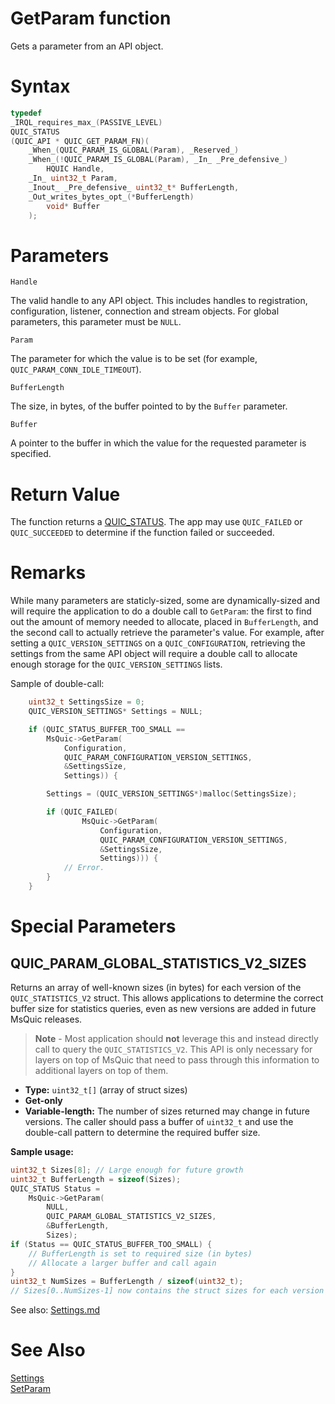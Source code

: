 GetParam function
======

Gets a parameter from an API object.

# Syntax

```C
typedef
_IRQL_requires_max_(PASSIVE_LEVEL)
QUIC_STATUS
(QUIC_API * QUIC_GET_PARAM_FN)(
    _When_(QUIC_PARAM_IS_GLOBAL(Param), _Reserved_)
    _When_(!QUIC_PARAM_IS_GLOBAL(Param), _In_ _Pre_defensive_)
        HQUIC Handle,
    _In_ uint32_t Param,
    _Inout_ _Pre_defensive_ uint32_t* BufferLength,
    _Out_writes_bytes_opt_(*BufferLength)
        void* Buffer
    );
```

# Parameters

`Handle`

The valid handle to any API object. This includes handles to registration, configuration, listener, connection and stream objects. For global parameters, this parameter must be `NULL`.

`Param`

The parameter for which the value is to be set (for example, `QUIC_PARAM_CONN_IDLE_TIMEOUT`).

`BufferLength`

The size, in bytes, of the buffer pointed to by the `Buffer` parameter.

`Buffer`

A pointer to the buffer in which the value for the requested parameter is specified.

# Return Value

The function returns a [QUIC_STATUS](QUIC_STATUS.md). The app may use `QUIC_FAILED` or `QUIC_SUCCEEDED` to determine if the function failed or succeeded.

# Remarks

While many parameters are staticly-sized, some are dynamically-sized and will require the application to do a double call to `GetParam`: the first to find out the amount of memory needed to allocate, placed in `BufferLength`, and the second call to actually retrieve the parameter's value.  For example, after setting a `QUIC_VERSION_SETTINGS` on a `QUIC_CONFIGURATION`, retrieving the settings from the same API object will require a double call to allocate enough storage for the `QUIC_VERSION_SETTINGS` lists.

Sample of double-call:
```C
    uint32_t SettingsSize = 0;
    QUIC_VERSION_SETTINGS* Settings = NULL;

    if (QUIC_STATUS_BUFFER_TOO_SMALL ==
        MsQuic->GetParam(
            Configuration,
            QUIC_PARAM_CONFIGURATION_VERSION_SETTINGS,
            &SettingsSize,
            Settings)) {

        Settings = (QUIC_VERSION_SETTINGS*)malloc(SettingsSize);

        if (QUIC_FAILED(
                MsQuic->GetParam(
                    Configuration,
                    QUIC_PARAM_CONFIGURATION_VERSION_SETTINGS,
                    &SettingsSize,
                    Settings))) {
            // Error.
        }
    }
```

# Special Parameters

## QUIC_PARAM_GLOBAL_STATISTICS_V2_SIZES

Returns an array of well-known sizes (in bytes) for each version of the `QUIC_STATISTICS_V2` struct. This allows applications to determine the correct buffer size for statistics queries, even as new versions are added in future MsQuic releases.

> **Note** - Most application should **not** leverage this and instead directly call to query the `QUIC_STATISTICS_V2`. This API is only necessary for layers on top of MsQuic that need to pass through this information to additional layers on top of them.

- **Type:** `uint32_t[]` (array of struct sizes)
- **Get-only**
- **Variable-length:** The number of sizes returned may change in future versions. The caller should pass a buffer of `uint32_t` and use the double-call pattern to determine the required buffer size.

**Sample usage:**
```c
uint32_t Sizes[8]; // Large enough for future growth
uint32_t BufferLength = sizeof(Sizes);
QUIC_STATUS Status =
    MsQuic->GetParam(
        NULL,
        QUIC_PARAM_GLOBAL_STATISTICS_V2_SIZES,
        &BufferLength,
        Sizes);
if (Status == QUIC_STATUS_BUFFER_TOO_SMALL) {
    // BufferLength is set to required size (in bytes)
    // Allocate a larger buffer and call again
}
uint32_t NumSizes = BufferLength / sizeof(uint32_t);
// Sizes[0..NumSizes-1] now contains the struct sizes for each version
```

See also: [Settings.md](../Settings.md#global-parameters)

# See Also

[Settings](../Settings.md#api-object-parameters)<br>
[SetParam](SetParam.md)<br>
